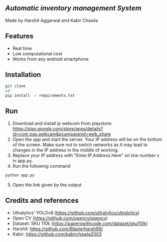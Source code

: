 ## _Automatic inventory management System_

Made by Harshit Aggarwal and Kabir Chawla 

## Features

- Real time
- Low computational cost
- Works from any android smartphone

## Installation

```sh
git clone 
cd 
pip install -r requirements.txt
```
## Run
1. Download and install ip webcom from playstore: https://play.google.com/store/apps/details?id=com.pas.webcam&pcampaignid=web_share
2. Open the app and start the server. Your IP address will be on the bottom of the screen. Make sure not to switch networks as it may lead to changes in the IP address in the middle of working.
3. Replace your IP address with "Enter.IP.Address.Here" on line number x in app.py.
4. Run the following command
```sh
python app.py
```
5. Open the link given by the output
## Credits and references
- Ultralytics' YOLOv8 (https://github.com/ultralytics/ultralytics)
- Open CV (https://github.com/opencv/opencv)
- Dataset: SKU 110k (https://paperswithcode.com/dataset/sku110k)
- Harshit: https://github.com/Blasterharsh99/
- Kabir: https://github.com/kabirchawla2003
